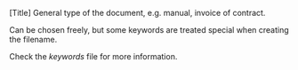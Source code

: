 [Title]
  General type of the document, e.g. manual, invoice of contract.

  Can be chosen freely, but some keywords are treated special when creating
  the filename.

  Check the _keywords_ file for more information.
